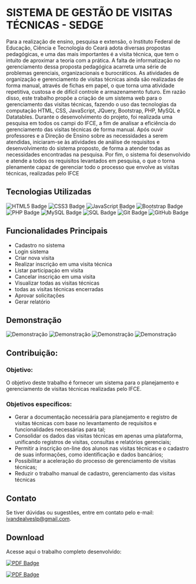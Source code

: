 # SISTEMA DE GESTÃO DE VISITAS TÉCNICAS - SEDGE

Para a realização de ensino, pesquisa e extensão, o Instituto Federal de Educação,
Ciência e Tecnologia do Ceará adota diversas propostas pedagógicas, e uma das
mais importantes é a visita técnica, que tem o intuito de aproximar a teoria com a
prática. A falta de informatização no gerenciamento dessa proposta pedagógica
acarreta uma série de problemas gerenciais, organizacionais e burocráticos. As
atividades de organização e gerenciamento de visitas técnicas ainda são realizadas
de forma manual, através de fichas em papel, o que torna uma atividade repetitiva,
custosa e de difícil controle e armazenamento futuro. Em razão disso, este trabalho
propõe a criação de um sistema web para o gerenciamento das visitas técnicas,
fazendo o uso das tecnologias da computação HTML, CSS, JavaScript, JQuery,
Bootstrap, PHP, MySQL e Datatables. Durante o desenvolvimento do projeto, foi
realizada uma pesquisa em todos os campi do IFCE, a fim de analisar a eficiência do
gerenciamento das visitas técnicas de forma manual. Após ouvir professores e a
Direção de Ensino sobre as necessidades a serem atendidas, iniciaram-se às
atividades de análise de requisitos e desenvolvimento do sistema proposto, de forma
a atender todas as necessidades encontradas na pesquisa. Por fim, o sistema foi
desenvolvido e atende a todos os requisitos levantados em pesquisa, o que o torna
plenamente capaz de gerenciar todo o processo que envolve as visitas técnicas,
realizadas pelo IFCE

## Tecnologias Utilizadas
![HTML5 Badge](https://img.shields.io/badge/HTML5-E34F26?style=for-the-badge&logo=html5&logoColor=white)
![CSS3 Badge](https://img.shields.io/badge/CSS3-1572B6?style=for-the-badge&logo=css3&logoColor=white)
![JavaScript Badge](https://img.shields.io/badge/JavaScript-F7DF1E?style=for-the-badge&logo=javascript&logoColor=black)
![Bootstrap Badge](https://img.shields.io/badge/Bootstrap-563D7C?style=for-the-badge&logo=bootstrap&logoColor=white)
![PHP Badge](https://img.shields.io/badge/PHP-777BB4?style=for-the-badge&logo=php&logoColor=white)
![MySQL Badge](https://img.shields.io/badge/MySQL-4479A1?style=for-the-badge&logo=mysql&logoColor=white)
![SQL Badge](https://img.shields.io/badge/SQL-2C3E50?style=for-the-badge)
![Git Badge](https://img.shields.io/badge/Git-F05032?style=for-the-badge&logo=git&logoColor=white)
![GitHub Badge](https://img.shields.io/badge/GitHub-181717?style=for-the-badge&logo=github&logoColor=white)

## Funcionalidades Principais
- Cadastro no sistema
- Login sistema
- Criar nova visita
- Realizar inscrição em uma visita técnica
- Listar participaçáo em visita
- Cancelar inscriçáo em uma visita
- Visualizar todas as visitas técnicas
- todas as visitas técnicas encerradas
- Aprovar solicitações
- Gerar relatório


## Demonstração
![Demonstração](./screenshots/demo.gif)
![Demonstração](./screenshots/demo.gif)
![Demonstração](./screenshots/demo.gif)
![Demonstração](./screenshots/demo.gif)

## Contribuição:
### Objetivo:
O objetivo deste trabalho é fornecer um sistema para o planejamento e gerenciamento de visitas técnicas realizadas pelo IFCE.
### Objetivos específicos:
- Gerar a documentação necessária para planejamento e registro de visitas
técnicas com base no levantamento de requisitos e funcionalidades
necessárias para tal;
- Consolidar os dados das visitas técnicas em apenas uma plataforma,
unificando registros de visitas, consultas e relatórios gerenciais;
- Permitir a inscrição on-line dos alunos nas visitas técnicas e o cadastro de suas
informações, como identificação e dados bancários;
- Possibilitar a aceleração do processo de gerenciamento de visitas técnicas;
- Reduzir o trabalho manual de cadastro, gerenciamento das visitas técnicas

## Contato

Se tiver dúvidas ou sugestões, entre em contato pelo e-mail: [ivandealveslp@gmail.com](mailto:ivandealveslp@gmail.com).


## Download
Acesse aqui o trabalho completo desenvolvido: 

[![PDF Badge](https://img.shields.io/badge/Download-PDF-blue?style=for-the-badge&logo=adobe-acrobat-reader&logoColor=white)](http://biblioteca.ifce.edu.br/mobile/download.asp?idioma=ptbr&acesso=web&codigo=7137&tipo_midia=2&iUsuario=0&obra=107213&tipo=1&downloadApp=1)

[![PDF Badge](https://img.shields.io/badge/Download-PDF-blue?style=for-the-badge&logo=adobe-acrobat-reader&logoColor=white)]([http://biblioteca.ifce.edu.br/mobile/download.asp?idioma=ptbr&acesso=web&codigo=7137&tipo_midia=2&iUsuario=0&obra=107213&tipo=1&downloadApp=1](http://biblioteca.ifce.edu.br/asp/download.asp?codigo=7137&tipo_midia=2&iIndexSrv=1&iUsuario=0&obra=107213&tipo=1&iBanner=0&iIdioma=0)http://biblioteca.ifce.edu.br/asp/download.asp?codigo=7137&tipo_midia=2&iIndexSrv=1&iUsuario=0&obra=107213&tipo=1&iBanner=0&iIdioma=0)
